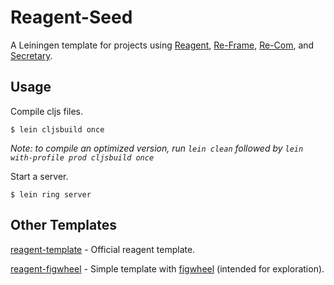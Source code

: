 # Reagent-Seed

A Leiningen template for projects using [Reagent](https://github.com/reagent-project/reagent), [Re-Frame](https://github.com/Day8/re-frame), [Re-Com](https://github.com/Day8/re-com), and [Secretary](https://github.com/gf3/secretary).

## Usage

Compile cljs files.

```
$ lein cljsbuild once
```

*Note: to compile an optimized version, run `lein clean` followed by `lein with-profile prod cljsbuild once`*

Start a server.

```
$ lein ring server
```

## Other Templates

[reagent-template](https://github.com/reagent-project/reagent-template) - Official reagent template.

[reagent-figwheel](https://github.com/gadfly361/reagent-figwheel) - Simple template with [figwheel](https://github.com/bhauman/lein-figwheel) (intended for exploration).
